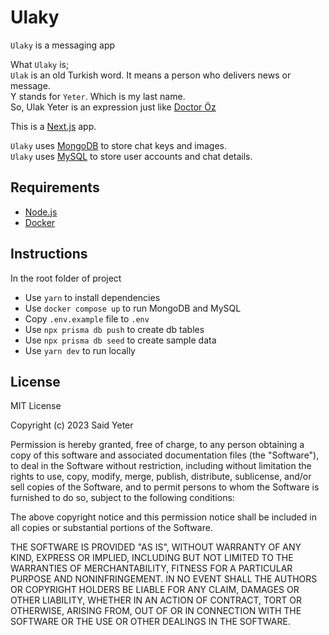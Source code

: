 # Ulaky

`Ulaky` is a messaging app

What `Ulaky` is;  
`Ulak` is an old Turkish word. It means a person who delivers news or message.  
Y stands for `Yeter`. Which is my last name.  
So, Ulak Yeter is an expression just like [Doctor Öz](https://en.wikipedia.org/wiki/Mehmet_Oz)

This is a [Next.js](https://nextjs.org/) app.

`Ulaky` uses [MongoDB](https://www.mongodb.com/) to store chat keys and images.  
`Ulaky` uses [MySQL](https://www.mysql.com/) to store user accounts and chat details.  

## Requirements
- [Node.js](https://nodejs.org/en/)
- [Docker](https://www.docker.com/)

## Instructions
In the root folder of project
- Use `yarn` to install dependencies
- Use `docker compose up` to run MongoDB and MySQL
- Copy `.env.example` file to `.env` 
- Use `npx prisma db push` to create db tables 
- Use `npx prisma db seed` to create sample data
- Use `yarn dev` to run locally 

## License

MIT License

Copyright (c) 2023 Said Yeter

Permission is hereby granted, free of charge, to any person obtaining a copy
of this software and associated documentation files (the "Software"), to deal
in the Software without restriction, including without limitation the rights
to use, copy, modify, merge, publish, distribute, sublicense, and/or sell
copies of the Software, and to permit persons to whom the Software is
furnished to do so, subject to the following conditions:

The above copyright notice and this permission notice shall be included in all
copies or substantial portions of the Software.

THE SOFTWARE IS PROVIDED "AS IS", WITHOUT WARRANTY OF ANY KIND, EXPRESS OR
IMPLIED, INCLUDING BUT NOT LIMITED TO THE WARRANTIES OF MERCHANTABILITY,
FITNESS FOR A PARTICULAR PURPOSE AND NONINFRINGEMENT. IN NO EVENT SHALL THE
AUTHORS OR COPYRIGHT HOLDERS BE LIABLE FOR ANY CLAIM, DAMAGES OR OTHER
LIABILITY, WHETHER IN AN ACTION OF CONTRACT, TORT OR OTHERWISE, ARISING FROM,
OUT OF OR IN CONNECTION WITH THE SOFTWARE OR THE USE OR OTHER DEALINGS IN THE
SOFTWARE.

